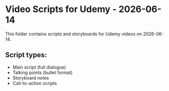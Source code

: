 # Video Scripts for Udemy - 2026-06-14

This folder contains scripts and storyboards for Udemy videos on 2026-06-14.

## Script types:
- Main script (full dialogue)
- Talking points (bullet format)
- Storyboard notes
- Call-to-action scripts
